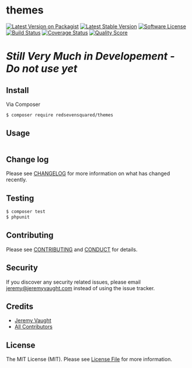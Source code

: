 # themes

[![Latest Version on Packagist][ico-version]][link-packagist]
[![Latest Stable Version][ico-version2]][link-packagist]
[![Software License][ico-license]](LICENSE.md)
[![Build Status][ico-travis]][link-travis]
[![Coverage Status][ico-scrutinizer]][link-scrutinizer]
[![Quality Score][ico-code-quality]][link-code-quality]

[//]: # ([![Total Downloads][ico-downloads]][link-downloads])

# *Still Very Much in Developement - Do not use  **yet***

## Install

Via Composer

``` bash
$ composer require redsevensquared/themes
```

## Usage

``` php
```

## Change log

Please see [CHANGELOG](CHANGELOG.md) for more information on what has changed recently.

## Testing

``` bash
$ composer test
$ phpunit
```

## Contributing

Please see [CONTRIBUTING](CONTRIBUTING.md) and [CONDUCT](CONDUCT.md) for details.

## Security

If you discover any security related issues, please email jeremy@jeremyvaught.com instead of using the issue tracker.

## Credits

- [Jeremy Vaught][link-author]
- [All Contributors][link-contributors]

## License

The MIT License (MIT). Please see [License File](LICENSE.md) for more information.

[ico-version]: https://img.shields.io/packagist/v/redsevensquared/themes.svg?style=flat-square
[ico-version2]: https://poser.pugx.org/redsevensquared/themes/v/stable?format=flat-square
[ico-license]: https://img.shields.io/badge/license-MIT-brightgreen.svg?style=flat-square
[ico-travis]: https://img.shields.io/travis/redsevensquared/themes/master.svg?style=flat-square
[ico-scrutinizer]: https://img.shields.io/scrutinizer/coverage/g/redsevensquared/themes.svg?style=flat-square
[ico-code-quality]: https://img.shields.io/scrutinizer/g/redsevensquared/themes.svg?style=flat-square
[ico-downloads]: https://img.shields.io/packagist/dt/redsevensquared/themes.svg?style=flat-square

[link-packagist]: https://packagist.org/packages/redsevensquared/themes
[link-travis]: https://travis-ci.org/redsevensquared/themes
[link-scrutinizer]: https://scrutinizer-ci.com/g/redsevensquared/themes/code-structure
[link-code-quality]: https://scrutinizer-ci.com/g/redsevensquared/themes
[link-downloads]: https://packagist.org/packages/redsevensquared/themes
[link-author]: https://github.com/jeremyvaught
[link-contributors]: ../../contributors
